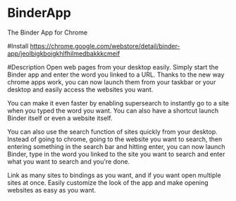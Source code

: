 # BinderApp
The Binder App for Chrome

#Install
https://chrome.google.com/webstore/detail/binder-app/jeolbigkboigkhlfhilmedbakkkcmeif

#Description
Open web pages from your desktop easily. Simply start the Binder app and enter the word you linked to a URL. Thanks to the new way chrome apps work, you can now launch them from your taskbar or your desktop and easily access the websites you want.

You can make it even faster by enabling supersearch to instantly go to a site when you typed the word you want. You can also have a shortcut launch Binder itself or even a website itself.

You can also use the search function of sites quickly from your desktop. Instead of going to chrome, going to the website you want to search, then entering something in the search bar and hitting enter, you can now launch Binder, type in the word you linked to the site you want to search and enter what you want to search and you're done.

Link as many sites to bindings as you want, and if you want open multiple sites at once. Easily customize the look of the app and make opening websites as easy as you want.
